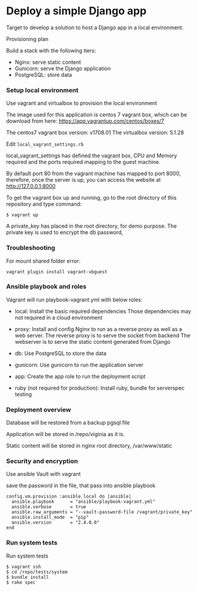 # Deploy a simple Django app

Target to develop a solution to host a Django app in a local environment.

Provisioning plan

Build a stack with the following tiers:  
- Nginx: serve static content
- Gunicorn: serve the Django application
- PostgreSQL: store data

### Setup local environment
Use vagrant and virtualbox to provision the local environment

The image used for this application is centos 7 vagrant box, which can be download from here:
https://app.vagrantup.com/centos/boxes/7

The centos7 vagrant box version: v1708.01
The virtualbox version: 5.1.28

Edit `local_vagrant_settings.rb`

local_vagrant_settings has defined the vagrant box, CPU and Memory required and the ports required mapping to the guest machine.

By default port 80 from the vagrant machine has mapped to port 8000, therefore, once the server is up, you can access the website at http://127.0.0.1:8000

To get the vagrant box up and running, go to the root directory of this repository and type command:

```
$ vagrant up
```

A private_key has placed in the root directory, for demo purpose. The private key is used to encrypt the db password,

### Troubleshooting

For mount shared folder error:
```
vagrant plugin install vagrant-vbguest
```

### Ansible playbook and roles

Vagrant will run playbook-vagrant.yml with below roles:

- local:
Install the basic required dependencies
Those dependencies may not required in a cloud environment

- proxy:
Install and config Nginx to run as a reverse proxy as well as a web server.
The reverse proxy is to serve the socket from backend
The webserver is to serve the static content generated from Django

- db:
Use PostgreSQL to store the data

- gunicorn:
Use gunicorn to run the application server

- app:
Create the app role to run the deployment script

- ruby (not required for production):
Install ruby, bundle for serverspec testing

### Deployment overview

Database will be restored from a backup pgsql file

Application will be stored in /repo/viginia as it is.

Static content will be stored in nginx root directory, /var/www/static


### Security and encryption

Use ansible Vault with vagrant

save the password in the file, that pass into ansible playbook

```
config.vm.provision :ansible_local do |ansible|
  ansible.playbook      = "ansible/playbook-vagrant.yml"
  ansible.verbose       = true
  ansible.raw_arguments = "--vault-password-file /vagrant/private_key"
  ansible.install_mode  = "pip"
  ansible.version       = "2.4.0.0"
end
```


### Run system tests

Run system tests

```
$ vagrant ssh
$ cd /repo/tests/system
$ bundle install
$ rake spec
```
